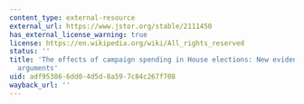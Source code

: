 ```yaml
---
content_type: external-resource
external_url: https://www.jstor.org/stable/2111450
has_external_license_warning: true
license: https://en.wikipedia.org/wiki/All_rights_reserved
status: ''
title: 'The effects of campaign spending in House elections: New evidence for old
  arguments'
uid: adf95386-6dd0-4d5d-8a59-7c84c267f708
wayback_url: ''
---
```

